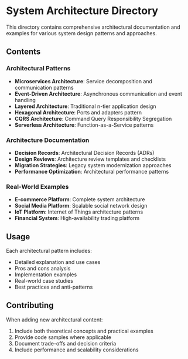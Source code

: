 # System Architecture Directory

This directory contains comprehensive architectural documentation and examples for various system design patterns and approaches.

## Contents

### Architectural Patterns
- **Microservices Architecture**: Service decomposition and communication patterns
- **Event-Driven Architecture**: Asynchronous communication and event handling
- **Layered Architecture**: Traditional n-tier application design
- **Hexagonal Architecture**: Ports and adapters pattern
- **CQRS Architecture**: Command Query Responsibility Segregation
- **Serverless Architecture**: Function-as-a-Service patterns

### Architecture Documentation
- **Decision Records**: Architectural Decision Records (ADRs)
- **Design Reviews**: Architecture review templates and checklists
- **Migration Strategies**: Legacy system modernization approaches
- **Performance Optimization**: Architectural performance patterns

### Real-World Examples
- **E-commerce Platform**: Complete system architecture
- **Social Media Platform**: Scalable social network design
- **IoT Platform**: Internet of Things architecture patterns
- **Financial System**: High-availability trading platform

## Usage

Each architectural pattern includes:
- Detailed explanation and use cases
- Pros and cons analysis
- Implementation examples
- Real-world case studies
- Best practices and anti-patterns

## Contributing

When adding new architectural content:
1. Include both theoretical concepts and practical examples
2. Provide code samples where applicable
3. Document trade-offs and decision criteria
4. Include performance and scalability considerations
